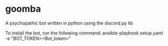 # goomba
A psychopathic bot written in python using the discord.py lib

To install the bot, run the following command:
ansible-playbook setup.yaml -e "BOT_TOKEN=<Bot_token>"